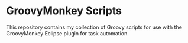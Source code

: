 GroovyMonkey Scripts
====================

This repository contains my collection of Groovy scripts for use with the
GroovyMonkey Eclipse plugin for task automation.
